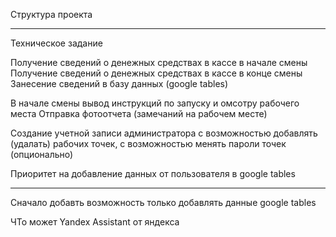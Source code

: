 
Структура проекта

________________________________________________________________

Техническое задание

Получение сведений о денежных средствах в кассе в начале смены
Получение сведений о денежных средствах в кассе в конце смены
Занесение сведений в базу данных (google tables)

В начале смены вывод инструкций по запуску и омсотру рабочего места
Отправка фотоотчета (замечаний на рабочем месте)

Создание учетной записи администратора с возможностью добавлять (удалать) рабочих точек,
с возможностью менять пароли точек (опционально)

Приоритет на добавление данных от пользователя в google tables

________________________________________________________________

Сначало добавть возможность только добавлять данные google tables

ЧТо может Yandex Assistant от яндекса


<!-- количество колонок думать?
всего выручка
остаток в кассе -->
<!-- авторизация вначале, потом преветствие -->
<!-- посчитать зарплату сколько забрать -->
<!-- неправильно добавляет данные, колличество колонок -->
